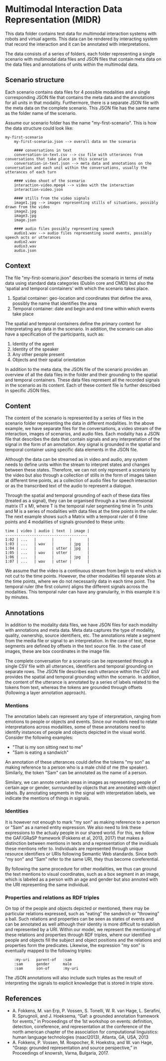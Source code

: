# Multimodal Interaction Data Representation (MIDR)

This data folder contains test data for multimodal interaction systems with robots and virtual agents. This data can be rendered by interacting system that record the interaction and it can be annotated with interpretations.

The data consists of a series of folders, each folder representing a single scenario with multimodal data files and JSON files that contain meta data on the data files and annotations of units within the multimodal data.

## Scenario structure

Each scenario contains data files for 4 possible modalities and a single corresponding JSON file that contains the meta data and the annotations for all units in that modality. Furthermore, there is a separate JSON file with the meta data on the complete scenario. This JSON file has the same name as the folder name of the scenario.

Assume our scenario folder has the name "my-first-scenario". This is how the data structure could look like:


```
my-first-scenario
	my-first-scenario.json --> overall data on the scenario
    
    #### conversations in text
	conversation-in-text.csv --> csv file with utterances from conversations that take place in this scenario
	conversation-in-text.json --> meta data and annotations on the conversation and each unit within the conversations, usually the utterances of each turn

    #### video shoot of the scenario
    interaction-video.mpeg4 --> video with the interaction
	interaction-video.json

    #### stills from the video signals
    image1.jpg --> images representing stills of situations, possibly drawn from the video
	image2.jpg
	image3.jpg
	image.json

    #### audio files possibly representing speech
    audio1.wav --> audio files representing sound events, possibly speech acts or utterances 
	audio2.wav
	audio3.wav
	audio.json
```

## Context
The file "my-first-scenario.json" describes the scenario in terms of meta data using standard data categories (Dublin core and CMDI) but also the 'spatial and temporal comtainers' with which the scenario takes place.

<ol>
    <li>Spatial container: geo-location and coordinates that define the area, possibly the name that identifies the area
    <li>Temporal container: date and begin and end time within which events take place
</ol>

The spatial and temporal containers define the primary context for interpretating any data in the scenario. In addition, the scenario can also have a specification of the participants, such as:

<ol>
    <li>Identity of the agent
    <li>Identity of the speaker
    <li>Any other people present
    <li>Objects and their spatial orientation
</ol>

In addition to the meta data, the JSON file of the scenario provides an overview of all the data files in the folder and their grounding to the spatial and temporal containers. These data files represent all the recorded signals in the scenario as its content. Each of these content file is further described in specific JSON files.

## Content
The content of the scenario is represented by a series of files in the scenario folder representing the data in different modalities. In the above example, we have separate files for the conversations, a video stream of the interaction, images of scenarios, and audio files. Each modality has a JSON file that describes the data that contain signals and any interpretation of the signal in the form of an annotation. Any signal is grounded in the spatial and temporal container using specific data elements in the JSON file. 

Although the data can be streamed as in video and audio, any system needs to define units within the stream to interpret states and changes between these states. Therefore, we can not only represent a scenario by the video but also through a collection of stills in the form of images taken at different time points, as a collection of audio files for speech interaction or as the transcribed text of the audio to represent a dialogue. 

Through the spatial and temporal grounding of each of these data files (treated as a signal), they can be organised through a a two dimensional matrix (T x M), where T is the temporal ruler segmenting time in Tn units and M is a series of modalities with data files at the time points in the ruler. The next example shows such a Matrix with a temporal ruler of 6 time points and 4 modalities of signals grounded to these units:

```
time | video | audio | text  | image |
-------------------------------------
1:02 | ...   |       |       |       |
1:03 | ...   | wav   |       | jpg   |
1:04 | ...   |       | utter | jpg   |
1:05 | ...   | wav   | utter |       |
1:06 | ...   |       |       | jpg   |
1:07 | ...   | wav   | utter |       |
```

We assume that the video is a continuous stream from begin to end which is not cut to the time points. However, the other modalities fill separate slots at the time points, where we do not necessarily data in each time point. The temporal ruler (the first column) aligns the different signals across the modalities. This temporal ruler can have any granularity, in this example it is by minutes.

## Annotations

In addition to the modality data files, we have JSON files for each modality with annotations and meta data. Meta data captures the type of modality, quality, ownership, source identifiers, etc. The annotations relate a segment from the media file or signal to an interpretation. In the case of text, these segments are defined by offsets in the text source file. In the case of images, these are box coordinates in the image file.

The complete conversation for a scenario can be represented through a single CSV file with all utterances, identifiers and temporal grounding on separate rows. The JSON file describes each utterance within the CSV and provides the spatial and temporal grounding within the scenario. In addition, the content of the utterance is annotated by a series of labels related to the tokens from text, whereas the tokens are grounded through offsets (following a layer annotation approach).


### Mentions

The annotation labels can represent any type of interpretation, ranging from emotions to people or objects and events. Since our models need to relate interpretations across modalities, some of these annotations need to identify instances of people and objects depicted in the visual world. Consider the following examples: 

* "That is my son sitting next to me"
* "Sam is eating a sandwich"

An annotation of these utterances could define the tokens "my son" as making reference to a person who is a male child of me (the speaker). Similarly, the token "Sam" can be annotated as the name of a person. 

Similary, we can annote certain areas in images as representing people of certain age or gender, surrounded by objects that are annotated with object labels. By annotating segments in the signal with interpretation labels, we indicate the mentions of things in signals.

### Identities

It is however not enough to mark "my son" as making reference to a person or "Sam" as a named entity expression. We also need to link these expressions to the actualy people in our shared world. For this, we follow the GAF/GRaSP framework (Fokkens et al, 2013, 2017) that makes a distinction between mentions in texts and a representation of the invidiuals these mentions refer to. Individuals are represented through unique resource identifiers or URIs following Semantic Web standards. Since both "my son" and "Sam" refer to the same URI, they thus become coreferential.

By following the same procedure for other modalities, we thus can ground the text mentions to visual coordinates, such as a box segment in an image, which is labeled as a person with an age and gender but also annoted with the URI representing the same individual.

### Properties and relations as RDF triples

On top of the people and objects depicted or mentioned, there may be particular relations expressed, such as "eating" the sandwich or "throwing" a ball. Such relations and properties can be seen as states of events and can be annotated as well although their identity is more difficult to establish and represented by a URI. Within our model, we represent the mentioning of these relations and properties through RDF triples, where our identified people and objects fill the subject and object positions and the relations and properties form the predicates. Likewise, the expression "my son" is eventually mapped to the following triples:

```
    :my-uri   parent-of   :sam
    :sam      gender      male
    :sam      son-of      :my-uri
```

The JSON annotations will also include such triples as the result of interpreting the signals to explicit knowledge that is stored in triple store.


## References

* A. Fokkens, M. van Erp, P. Vossen, S. Tonelli, W. R. van Hage, L. Serafini, R. Sprugnoli, and J. Hoeksema, “Gaf: a grounded annotation framework for events,” in Proceedings of the 1st workshop on events: definition, detection, coreference, and representation at the conference of the north american chapter of the association for computational linguistics: human language technologies (naacl2013), Atlanta, GA, USA, 2013
* A. Fokkens, P. Vossen, M. Rospocher, R. Hoekstra, and W. van Hage, “Grasp: grounded representation and source perspective,” in Proceedings of knowrsh, Varna, Bulgaria, 2017. 
